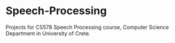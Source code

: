 # Speech-Processing
Projects for CS578 Speech Processing course, Computer Science Department in University of Crete.
